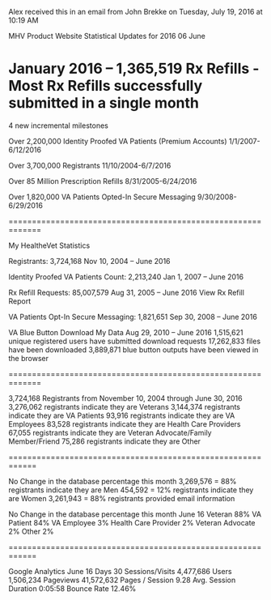 Alex received this in an email from John Brekke on Tuesday, July 19, 2016 at 10:19 AM


MHV Product Website Statistical Updates for 2016 06 June
 
January 2016 – 1,365,519 Rx Refills - Most Rx Refills successfully submitted in a single month
=============================================================
4 new incremental milestones
 
Over 2,200,000 Identity Proofed VA Patients (Premium Accounts)
1/1/2007-6/12/2016
 
Over 3,700,000 Registrants
11/10/2004-6/7/2016
 
Over 85 Million Prescription Refills
8/31/2005-6/24/2016 
 
Over 1,820,000 VA Patients Opted-In Secure Messaging 
9/30/2008-6/29/2016
 
=============================================================
 
My HealtheVet Statistics 

Registrants: 3,724,168
Nov 10, 2004 – June 2016
 
Identity Proofed VA Patients Count: 2,213,240
Jan 1, 2007 – June 2016
 
Rx Refill Requests: 85,007,579
Aug 31, 2005 – June 2016
View Rx Refill Report 
 
VA Patients Opt-In Secure Messaging: 1,821,651
Sep 30, 2008 – June 2016
 
VA Blue Button Download My Data
Aug 29, 2010 – June 2016
1,515,621 unique registered users have submitted download requests
17,262,833 files have been downloaded
3,889,871 blue button outputs have been viewed in the browser
 
=============================================================
 
3,724,168 Registrants from November 10, 2004 through June 30, 2016
3,276,062 registrants indicate they are Veterans
3,144,374 registrants indicate they are VA Patients
93,916 registrants indicate they are VA Employees
83,528 registrants indicate they are Health Care Providers
67,055 registrants indicate they are Veteran Advocate/Family Member/Friend
75,286 registrants indicate they are Other
 
 
============================================================
 
No Change in the database percentage this month
3,269,576 = 88% registrants indicate they are Men
454,592 = 12% registrants indicate they are Women
3,261,943 = 88% registrants provided email information
 
No Change in the database percentage this month
June 16
Veteran 88%
VA Patient 84%
VA Employee 3%
Health Care Provider 2%
Veteran Advocate 2%
Other 2%
 
 
============================================================
 
 
Google Analytics
June 16
Days
30
Sessions/Visits
4,477,686
Users
1,506,234
Pageviews
41,572,632
Pages / Session
9.28
Avg. Session Duration
0:05:58
Bounce Rate
12.46%
 
 

